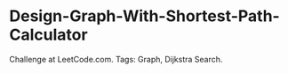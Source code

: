 # Design-Graph-With-Shortest-Path-Calculator
Challenge at LeetCode.com. Tags: Graph, Dijkstra Search.
